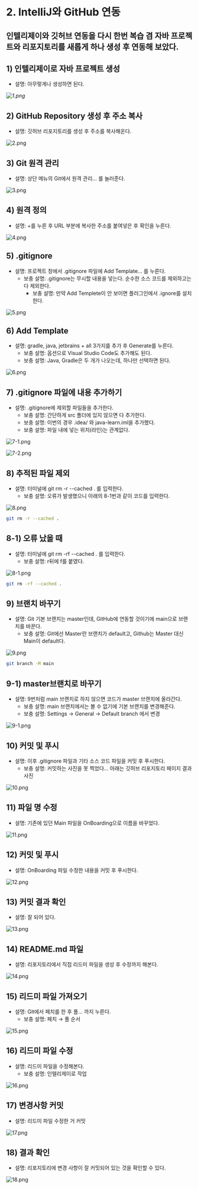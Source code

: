 # 2. IntelliJ와 GitHub 연동

## 인텔리제이와 깃허브 연동을 다시 한번 복습 겸 자바 프로젝트와 리포지토리를 새롭게 하나 생성 후 연동해 보았다.

## 1) 인텔리제이로 자바 프로젝트 생성

- 설명: 아무렇게나 생성하면 된다.

_![1.png](img/intellij_github/1.png)_

## 2) GitHub Repository 생성 후 주소 복사

- 설명: 깃허브 리포지토리를 생성 후 주소를 복사해온다.

![2.png](img/intellij_github/2.png)

## 3) Git 원격 관리

- 설명: 상단 메뉴의 Git에서 원격 관리… 를 눌러준다.

![3.png](img/intellij_github/3.png)

## 4) 원격 정의

- 설명: +를 누른 후 URL 부분에 복사한 주소를 붙여넣은 후 확인을 누른다.

![4.png](img/intellij_github/4.png)

## 5) .gitignore

- 설명: 프로젝트 창에서 .gitignore 파일에 Add Template… 를 누른다.
    - 보충 설명: .gitignore는 무시할 내용을 넣는다. 순수한 소스 코드를 제외하고는 다 제외한다.
        - 보충 설명: 만약 Add Templete이  안 보이면 플러그인에서 .ignore를 설치한다.

![5.png](img/intellij_github/5.png)

## 6) Add Template

- 설명: gradle, java, jetbrains + all 3가지를 추가 후 Generate를 누른다.
    - 보충 설명: 옵션으로 Visual Studio Code도 추가해도 된다.
    - 보충 설명: Java, Gradle은 두 개가 나오는데, 하나만 선택하면 된다.

![6.png](img/intellij_github/6.png)

## 7) .gitignore 파일에 내용 추가하기

- 설명: .gitignore에 제외할 파일들을 추가한다.
    - 보충 설명: 간단하게 src 폴더에 있지 않으면 다 추가한다.
    - 보충 설명: 이번의 경우 .idea/ 와 java-learn.iml을 추가했다.
    - 보충 설명: 파일 내에 넣는 위치(라인)는 관계없다.

![7-1.png](img/intellij_github/7-1.png)

![7-2.png](img/intellij_github/7-2.png)

## 8) 추적된 파일 제외

- 설명: 터미널에 git rm -r --cached . 를 입력한다.
    - 보충 설명: 오류가 발생했으니 아래의 8-1번과 같이 코드를 입력한다.

![8.png](img/intellij_github/8.png)

```bash
git rm -r --cached .
```

## 8-1) 오류 났을 때

- 설명: 터미널에 git rm -rf --cached . 를 입력한다.
    - 보충 설명: r뒤에 f를 붙였다.

![8-1.png](img/intellij_github/8-1.png)

```bash
git rm -rf --cached .
```

## 9) 브랜치 바꾸기

- 설명: Git 기본 브랜치는 master인데, GitHub에 연동할 것이기에 main으로 브랜치를 바꾼다.
    - 보충 설명: Git에선 Master란 브랜치가 default고, Github는 Master 대신 Main이 default다.

![9.png](img/intellij_github/9.png)

```bash
git branch -M main
```

## 9-1) master브랜치로 바꾸기

- 설명: 9번처럼 main 브랜치로 하지 않으면 코드가 master 브랜치에 올라간다.
    - 보충 설명: main 브랜치에서는 볼 수 없기에 기본 브랜치를 변경해준다.
    - 보충 설명: Settings → General → Default branch 에서 변경

![9-1.png](img/intellij_github/9-1.png)

## 10) 커밋 및 푸시

- 설명: 이후 .gitignore 파일과 기타 소스 코드 파일을 커밋 후 푸시한다.
    - 보충 설명: 커밋하는 사진을 못 찍었다… 아래는 깃허브 리포지토리 페이지 결과 사진

![10.png](img/intellij_github/10.png)

## 11) 파일 명 수정

- 설명: 기존에 있던 Main 파일을 OnBoarding으로 이름을 바꾸었다.

![11.png](img/intellij_github/11.png)

## 12) 커밋 및 푸시

- 설명: OnBoarding 파일 수정한 내용을 커밋 후 푸시한다.

![12.png](img/intellij_github/12.png)

## 13) 커밋 결과 확인

- 설명: 잘 되어 있다.

![13.png](img/intellij_github/13.png)

## 14) README.md 파일

- 설명: 리포지토리에서 직접 리드미 파일을 생성 후 수정까지 해본다.

![14.png](img/intellij_github/14.png)

## 15) 리드미 파일 가져오기

- 설명: Git에서 페치를 한 후 풀… 까지 누른다.
    - 보충 설명: 페치 → 풀 순서

![15.png](img/intellij_github/15.png)

## 16) 리드미 파일 수정

- 설명: 리드미 파일을 수정해본다.
    - 보충 설명: 인텔리제이로 작업

![16.png](img/intellij_github/16.png)

## 17) 변경사항 커밋

- 설명: 리드미 파일 수정한 거 커밋

![17.png](img/intellij_github/17.png)

## 18) 결과 확인

- 설명: 리포지토리에 변경 사항이 잘 커밋되어 있는 것을 확인할 수 있다.

![18.png](img/intellij_github/18.png)